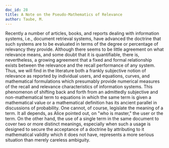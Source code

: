 ```yaml
---
doc_id: 28
title: A Note on the Pseudo-Mathematics of Relevance
author: Taube, M.
---
```


Recently a number of articles, books, and reports
dealing with information systems, i.e., document retrieval
systems, have advanced the doctrine that such systems
are to be evaluated in terms of the degree or percentage
of relevancy they provide.
  Although there seems to be little agreement on what
relevance means, and some doubt that it is quantifiable,
there is, nevertheless, a growing agreement that a fixed
and formal relationship exists between the relevance and
the recall performance of any system.  Thus, we will find
in the literature both a frankly subjective notion of 
relevance as reported by individual users, and equations,
curves, and mathematical formulations which presumably provide
numerical measures of the recall and relevance
characteristics of information systems.  This phenomenon
of shifting back and forth from an admittedly subjective
and non-mathematical term to equations in which the
same term is given a mathematical value or a mathematical
definition has its ancient parallel in discussions
of probability.  One cannot, of course, legislate the
meaning of a term.  It all depends, as Alice pointed out,
on "who is master," the user or the term.  On the other hand,
the use of a single term in the same document to cover
two or more distinct meanings, especially when such a
usage is designed to secure the acceptance of a doctrine
by attributing to it mathematical validity which it does
not have, represents a more serious situation than merely
careless ambiguity.